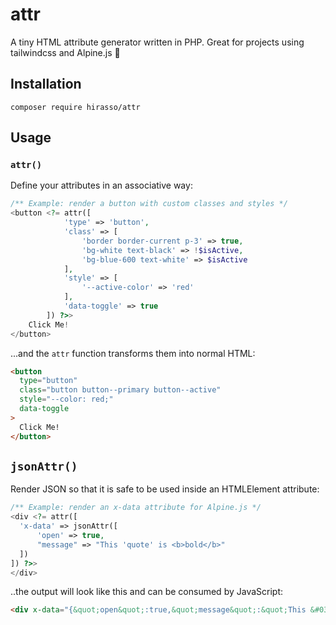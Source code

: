 # attr

A tiny HTML attribute generator written in PHP. Great for projects using tailwindcss and Alpine.js 🎡

## Installation

```shell
composer require hirasso/attr
```

## Usage

### `attr()`

Define your attributes in an associative way:

```php
/** Example: render a button with custom classes and styles */
<button <?= attr([
            'type' => 'button',
            'class' => [
                'border border-current p-3' => true,
                'bg-white text-black' => !$isActive,
                'bg-blue-600 text-white' => $isActive
            ],
            'style' => [
                '--active-color' => 'red'
            ],
            'data-toggle' => true
        ]) ?>>
    Click Me!
</button>
```

...and the `attr` function transforms them into normal HTML:

```html
<button
  type="button"
  class="button button--primary button--active"
  style="--color: red;"
  data-toggle
>
  Click Me!
</button>
```

## `jsonAttr()`

Render JSON so that it is safe to be used inside an HTMLElement attribute:

```php
/** Example: render an x-data attribute for Alpine.js */
<div <?= attr([
  'x-data' => jsonAttr([
      'open' => true,
      "message" => "This 'quote' is <b>bold</b>"
  ])
]) ?>>
</div>
```

..the output will look like this and can be consumed by JavaScript:

```html
<div x-data="{&quot;open&quot;:true,&quot;message&quot;:&quot;This &#039;quote&#039; is &lt;b&gt;bold&lt;\/b&gt;&quot;}"></div>
```